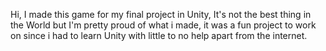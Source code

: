 Hi,
I made this game for my final project in Unity,
It's not the best thing in the World but I'm pretty proud of what i made, 
it was a fun project to work on since i had to learn Unity with little to no help apart from the internet.
